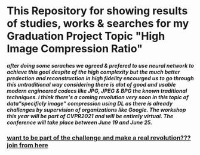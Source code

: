 # This Repository for showing results of studies, works & searches for my Graduation Project Topic "High Image Compression Ratio"

##### after doing some seraches we agreed & prefered to use neural network to achieve this goal despite of the high complexity but the much better predection and reconstruction in high fidelity encourged us to go through this untraditional way considering there is alot of good and usable modern engineered codecs like JPG, JPEG & BPG the known traditional techniques. i think there's a coming revolution very soon in this topic of data"specificly image" compression using DL as there is already challenges by supervision of organizations like Google. The workshop this year will be part of CVPR2021 and will be entirely virtual. The conference will take place between June 19 and June 25.

### [want to be part of the challenge and make a real revolution??? join from here](http://compression.cc)
